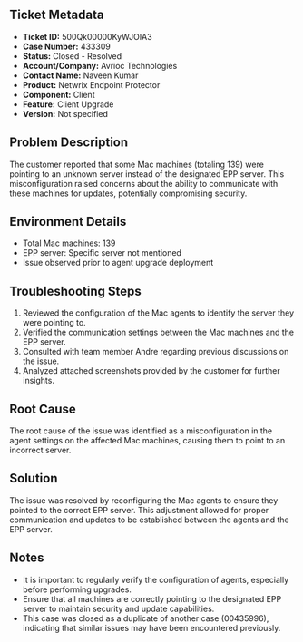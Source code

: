 ## Ticket Metadata
- **Ticket ID:** 500Qk00000KyWJOIA3
- **Case Number:** 433309
- **Status:** Closed - Resolved
- **Account/Company:** Avrioc Technologies
- **Contact Name:** Naveen Kumar
- **Product:** Netwrix Endpoint Protector
- **Component:** Client
- **Feature:** Client Upgrade
- **Version:** Not specified

## Problem Description
The customer reported that some Mac machines (totaling 139) were pointing to an unknown server instead of the designated EPP server. This misconfiguration raised concerns about the ability to communicate with these machines for updates, potentially compromising security.

## Environment Details
- Total Mac machines: 139
- EPP server: Specific server not mentioned
- Issue observed prior to agent upgrade deployment

## Troubleshooting Steps
1. Reviewed the configuration of the Mac agents to identify the server they were pointing to.
2. Verified the communication settings between the Mac machines and the EPP server.
3. Consulted with team member Andre regarding previous discussions on the issue.
4. Analyzed attached screenshots provided by the customer for further insights.

## Root Cause
The root cause of the issue was identified as a misconfiguration in the agent settings on the affected Mac machines, causing them to point to an incorrect server.

## Solution
The issue was resolved by reconfiguring the Mac agents to ensure they pointed to the correct EPP server. This adjustment allowed for proper communication and updates to be established between the agents and the EPP server.

## Notes
- It is important to regularly verify the configuration of agents, especially before performing upgrades.
- Ensure that all machines are correctly pointing to the designated EPP server to maintain security and update capabilities.
- This case was closed as a duplicate of another case (00435996), indicating that similar issues may have been encountered previously.